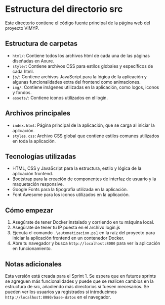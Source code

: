 # Estructura del directorio src

Este directorio contiene el código fuente principal de la página web del proyecto VIMYP.

## Estructura de carpetas

- `html/`: Contiene todos los archivos html de cada una de las páginas diseñadas en Axure.
- `style/`: Contiene archivos CSS para estilos globales y específicos de cada html.
- `js/`: Contiene archivos JavaScript para la lógica de la aplicación y algunas funcionalidades extra del frontend como animaciones.
- `img/`: Contiene imágenes utilizadas en la aplicación, como logos, iconos y fondos.
- `assets/`: Contiene iconos utilizados en el login.

## Archivos principales

- `index.html`: Página principal de la aplicación, que se carga al iniciar la aplicación.
- `styles.css`: Archivo CSS global que contiene estilos comunes utilizados en toda la aplicación.

## Tecnologías utilizadas

- HTML, CSS y JavaScript para la estructura, estilo y lógica de la aplicación frontend.
- Bootstrap para la creación de componentes de interfaz de usuario y la maquetación responsive.
- Google Fonts para la tipografía utilizada en la aplicación.
- Font Awesome para los iconos utilizados en la aplicación.


## Cómo empezar

1. Asegúrate de tener Docker instalado y corriendo en tu máquina local.
2. Asegúrate de tener tu IP puesta en el archivo login.js
3. Ejecuta el comando `.\automatizacion.ps1` en la raíz del proyecto para iniciar la aplicación frontend en un contenedor Docker.
4. Abre tu navegador y busca `http://localhost:8080` para ver la aplicación en funcionamiento.


## Notas adicionales
Esta versión está creada para el Sprint 1. Se espera que en futuros sprints se agreguen más funcionalidades y puede que se realicen cambios en la estructura de src, añadiendo más directorios si fuesen mecesarios. Se pueden ver los usuarios ya registrados si introducimos `http://localhost:8080/base-datos` en el navegador.